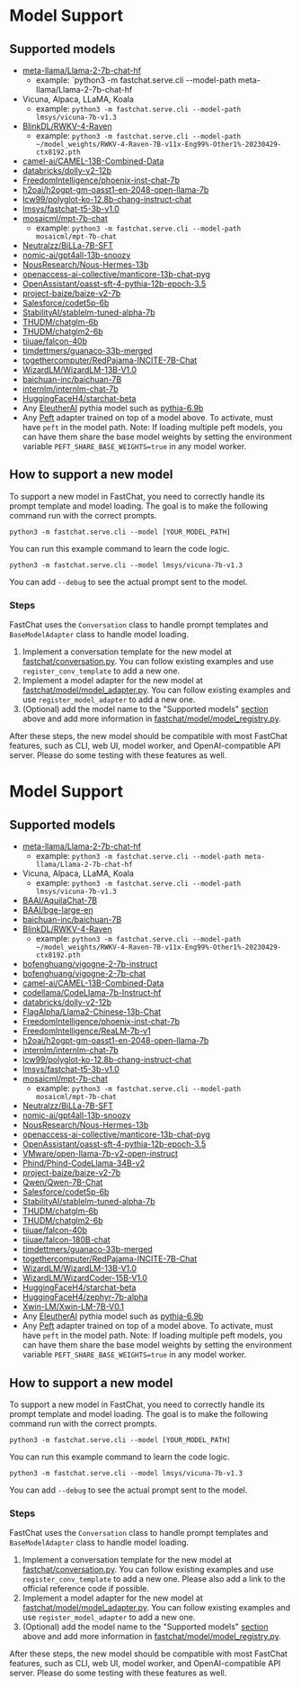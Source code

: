 # Model Support

## Supported models
- [meta-llama/Llama-2-7b-chat-hf](https://huggingface.co/meta-llama/Llama-2-7b-chat-hf)
   - example: `python3 -m fastchat.serve.cli --model-path meta-llama/Llama-2-7b-chat-hf
- Vicuna, Alpaca, LLaMA, Koala
   - example: `python3 -m fastchat.serve.cli --model-path lmsys/vicuna-7b-v1.3`
- [BlinkDL/RWKV-4-Raven](https://huggingface.co/BlinkDL/rwkv-4-raven)
   - example: `python3 -m fastchat.serve.cli --model-path ~/model_weights/RWKV-4-Raven-7B-v11x-Eng99%-Other1%-20230429-ctx8192.pth`
- [camel-ai/CAMEL-13B-Combined-Data](https://huggingface.co/camel-ai/CAMEL-13B-Combined-Data)
- [databricks/dolly-v2-12b](https://huggingface.co/databricks/dolly-v2-12b)
- [FreedomIntelligence/phoenix-inst-chat-7b](https://huggingface.co/FreedomIntelligence/phoenix-inst-chat-7b)
- [h2oai/h2ogpt-gm-oasst1-en-2048-open-llama-7b](https://huggingface.co/h2oai/h2ogpt-gm-oasst1-en-2048-open-llama-7b)
- [lcw99/polyglot-ko-12.8b-chang-instruct-chat](https://huggingface.co/lcw99/polyglot-ko-12.8b-chang-instruct-chat)
- [lmsys/fastchat-t5-3b-v1.0](https://huggingface.co/lmsys/fastchat-t5)
- [mosaicml/mpt-7b-chat](https://huggingface.co/mosaicml/mpt-7b-chat)
  - example: `python3 -m fastchat.serve.cli --model-path mosaicml/mpt-7b-chat`
- [Neutralzz/BiLLa-7B-SFT](https://huggingface.co/Neutralzz/BiLLa-7B-SFT)
- [nomic-ai/gpt4all-13b-snoozy](https://huggingface.co/nomic-ai/gpt4all-13b-snoozy)
- [NousResearch/Nous-Hermes-13b](https://huggingface.co/NousResearch/Nous-Hermes-13b)
- [openaccess-ai-collective/manticore-13b-chat-pyg](https://huggingface.co/openaccess-ai-collective/manticore-13b-chat-pyg)
- [OpenAssistant/oasst-sft-4-pythia-12b-epoch-3.5](https://huggingface.co/OpenAssistant/oasst-sft-4-pythia-12b-epoch-3.5)
- [project-baize/baize-v2-7b](https://huggingface.co/project-baize/baize-v2-7b)
- [Salesforce/codet5p-6b](https://huggingface.co/Salesforce/codet5p-6b)
- [StabilityAI/stablelm-tuned-alpha-7b](https://huggingface.co/stabilityai/stablelm-tuned-alpha-7b)
- [THUDM/chatglm-6b](https://huggingface.co/THUDM/chatglm-6b)
- [THUDM/chatglm2-6b](https://huggingface.co/THUDM/chatglm2-6b)
- [tiiuae/falcon-40b](https://huggingface.co/tiiuae/falcon-40b)
- [timdettmers/guanaco-33b-merged](https://huggingface.co/timdettmers/guanaco-33b-merged)
- [togethercomputer/RedPajama-INCITE-7B-Chat](https://huggingface.co/togethercomputer/RedPajama-INCITE-7B-Chat)
- [WizardLM/WizardLM-13B-V1.0](https://huggingface.co/WizardLM/WizardLM-13B-V1.0)
- [baichuan-inc/baichuan-7B](https://huggingface.co/baichuan-inc/baichuan-7B)
- [internlm/internlm-chat-7b](https://huggingface.co/internlm/internlm-chat-7b)
- [HuggingFaceH4/starchat-beta](https://huggingface.co/HuggingFaceH4/starchat-beta)
- Any [EleutherAI](https://huggingface.co/EleutherAI) pythia model such as [pythia-6.9b](https://huggingface.co/EleutherAI/pythia-6.9b)
- Any [Peft](https://github.com/huggingface/peft) adapter trained on top of a
  model above.  To activate, must have `peft` in the model path.  Note: If
  loading multiple peft models, you can have them share the base model weights by
  setting the environment variable `PEFT_SHARE_BASE_WEIGHTS=true` in any model
  worker.

## How to support a new model

To support a new model in FastChat, you need to correctly handle its prompt template and model loading.
The goal is to make the following command run with the correct prompts.
```
python3 -m fastchat.serve.cli --model [YOUR_MODEL_PATH]
```

You can run this example command to learn the code logic.
```
python3 -m fastchat.serve.cli --model lmsys/vicuna-7b-v1.3
```

You can add `--debug` to see the actual prompt sent to the model.

### Steps
FastChat uses the `Conversation` class to handle prompt templates and `BaseModelAdapter` class to handle model loading.

1. Implement a conversation template for the new model at [fastchat/conversation.py](https://github.com/lm-sys/FastChat/blob/main/fastchat/conversation.py). You can follow existing examples and use `register_conv_template` to add a new one.
2. Implement a model adapter for the new model at [fastchat/model/model_adapter.py](https://github.com/lm-sys/FastChat/blob/main/fastchat/model/model_adapter.py). You can follow existing examples and use `register_model_adapter` to add a new one.
3. (Optional) add the model name to the "Supported models" [section](#supported-models) above and add more information in [fastchat/model/model_registry.py](https://github.com/lm-sys/FastChat/blob/main/fastchat/model/model_registry.py).

After these steps, the new model should be compatible with most FastChat features, such as CLI, web UI, model worker, and OpenAI-compatible API server. Please do some testing with these features as well.
# Model Support

## Supported models

- [meta-llama/Llama-2-7b-chat-hf](https://huggingface.co/meta-llama/Llama-2-7b-chat-hf)
  - example: `python3 -m fastchat.serve.cli --model-path meta-llama/Llama-2-7b-chat-hf`
- Vicuna, Alpaca, LLaMA, Koala
  - example: `python3 -m fastchat.serve.cli --model-path lmsys/vicuna-7b-v1.3`
- [BAAI/AquilaChat-7B](https://huggingface.co/BAAI/AquilaChat-7B)
- [BAAI/bge-large-en](https://huggingface.co/BAAI/bge-large-en#using-huggingface-transformers)
- [baichuan-inc/baichuan-7B](https://huggingface.co/baichuan-inc/baichuan-7B)
- [BlinkDL/RWKV-4-Raven](https://huggingface.co/BlinkDL/rwkv-4-raven)
  - example: `python3 -m fastchat.serve.cli --model-path ~/model_weights/RWKV-4-Raven-7B-v11x-Eng99%-Other1%-20230429-ctx8192.pth`
- [bofenghuang/vigogne-2-7b-instruct](https://huggingface.co/bofenghuang/vigogne-2-7b-instruct)
- [bofenghuang/vigogne-2-7b-chat](https://huggingface.co/bofenghuang/vigogne-2-7b-chat)
- [camel-ai/CAMEL-13B-Combined-Data](https://huggingface.co/camel-ai/CAMEL-13B-Combined-Data)
- [codellama/CodeLlama-7b-Instruct-hf](https://huggingface.co/codellama/CodeLlama-7b-Instruct-hf)
- [databricks/dolly-v2-12b](https://huggingface.co/databricks/dolly-v2-12b)
- [FlagAlpha/Llama2-Chinese-13b-Chat](https://huggingface.co/FlagAlpha/Llama2-Chinese-13b-Chat)
- [FreedomIntelligence/phoenix-inst-chat-7b](https://huggingface.co/FreedomIntelligence/phoenix-inst-chat-7b)
- [FreedomIntelligence/ReaLM-7b-v1](https://huggingface.co/FreedomIntelligence/Realm-7b)
- [h2oai/h2ogpt-gm-oasst1-en-2048-open-llama-7b](https://huggingface.co/h2oai/h2ogpt-gm-oasst1-en-2048-open-llama-7b)
- [internlm/internlm-chat-7b](https://huggingface.co/internlm/internlm-chat-7b)
- [lcw99/polyglot-ko-12.8b-chang-instruct-chat](https://huggingface.co/lcw99/polyglot-ko-12.8b-chang-instruct-chat)
- [lmsys/fastchat-t5-3b-v1.0](https://huggingface.co/lmsys/fastchat-t5)
- [mosaicml/mpt-7b-chat](https://huggingface.co/mosaicml/mpt-7b-chat)
  - example: `python3 -m fastchat.serve.cli --model-path mosaicml/mpt-7b-chat`
- [Neutralzz/BiLLa-7B-SFT](https://huggingface.co/Neutralzz/BiLLa-7B-SFT)
- [nomic-ai/gpt4all-13b-snoozy](https://huggingface.co/nomic-ai/gpt4all-13b-snoozy)
- [NousResearch/Nous-Hermes-13b](https://huggingface.co/NousResearch/Nous-Hermes-13b)
- [openaccess-ai-collective/manticore-13b-chat-pyg](https://huggingface.co/openaccess-ai-collective/manticore-13b-chat-pyg)
- [OpenAssistant/oasst-sft-4-pythia-12b-epoch-3.5](https://huggingface.co/OpenAssistant/oasst-sft-4-pythia-12b-epoch-3.5)
- [VMware/open-llama-7b-v2-open-instruct](https://huggingface.co/VMware/open-llama-7b-v2-open-instruct)
- [Phind/Phind-CodeLlama-34B-v2](https://huggingface.co/Phind/Phind-CodeLlama-34B-v2)
- [project-baize/baize-v2-7b](https://huggingface.co/project-baize/baize-v2-7b)
- [Qwen/Qwen-7B-Chat](https://huggingface.co/Qwen/Qwen-7B-Chat)
- [Salesforce/codet5p-6b](https://huggingface.co/Salesforce/codet5p-6b)
- [StabilityAI/stablelm-tuned-alpha-7b](https://huggingface.co/stabilityai/stablelm-tuned-alpha-7b)
- [THUDM/chatglm-6b](https://huggingface.co/THUDM/chatglm-6b)
- [THUDM/chatglm2-6b](https://huggingface.co/THUDM/chatglm2-6b)
- [tiiuae/falcon-40b](https://huggingface.co/tiiuae/falcon-40b)
- [tiiuae/falcon-180B-chat](https://huggingface.co/tiiuae/falcon-180B-chat)
- [timdettmers/guanaco-33b-merged](https://huggingface.co/timdettmers/guanaco-33b-merged)
- [togethercomputer/RedPajama-INCITE-7B-Chat](https://huggingface.co/togethercomputer/RedPajama-INCITE-7B-Chat)
- [WizardLM/WizardLM-13B-V1.0](https://huggingface.co/WizardLM/WizardLM-13B-V1.0)
- [WizardLM/WizardCoder-15B-V1.0](https://huggingface.co/WizardLM/WizardCoder-15B-V1.0)
- [HuggingFaceH4/starchat-beta](https://huggingface.co/HuggingFaceH4/starchat-beta)
- [HuggingFaceH4/zephyr-7b-alpha](https://huggingface.co/HuggingFaceH4/zephyr-7b-alpha)
- [Xwin-LM/Xwin-LM-7B-V0.1](https://huggingface.co/Xwin-LM/Xwin-LM-70B-V0.1)
- Any [EleutherAI](https://huggingface.co/EleutherAI) pythia model such as [pythia-6.9b](https://huggingface.co/EleutherAI/pythia-6.9b)
- Any [Peft](https://github.com/huggingface/peft) adapter trained on top of a
  model above.  To activate, must have `peft` in the model path.  Note: If
  loading multiple peft models, you can have them share the base model weights by
  setting the environment variable `PEFT_SHARE_BASE_WEIGHTS=true` in any model
  worker.

## How to support a new model

To support a new model in FastChat, you need to correctly handle its prompt template and model loading.
The goal is to make the following command run with the correct prompts.

```
python3 -m fastchat.serve.cli --model [YOUR_MODEL_PATH]
```

You can run this example command to learn the code logic.

```
python3 -m fastchat.serve.cli --model lmsys/vicuna-7b-v1.3
```

You can add `--debug` to see the actual prompt sent to the model.

### Steps

FastChat uses the `Conversation` class to handle prompt templates and `BaseModelAdapter` class to handle model loading.

1. Implement a conversation template for the new model at [fastchat/conversation.py](https://github.com/lm-sys/FastChat/blob/main/fastchat/conversation.py). You can follow existing examples and use `register_conv_template` to add a new one. Please also add a link to the official reference code if possible.
2. Implement a model adapter for the new model at [fastchat/model/model_adapter.py](https://github.com/lm-sys/FastChat/blob/main/fastchat/model/model_adapter.py). You can follow existing examples and use `register_model_adapter` to add a new one.
3. (Optional) add the model name to the "Supported models" [section](#supported-models) above and add more information in [fastchat/model/model_registry.py](https://github.com/lm-sys/FastChat/blob/main/fastchat/model/model_registry.py).

After these steps, the new model should be compatible with most FastChat features, such as CLI, web UI, model worker, and OpenAI-compatible API server. Please do some testing with these features as well.
